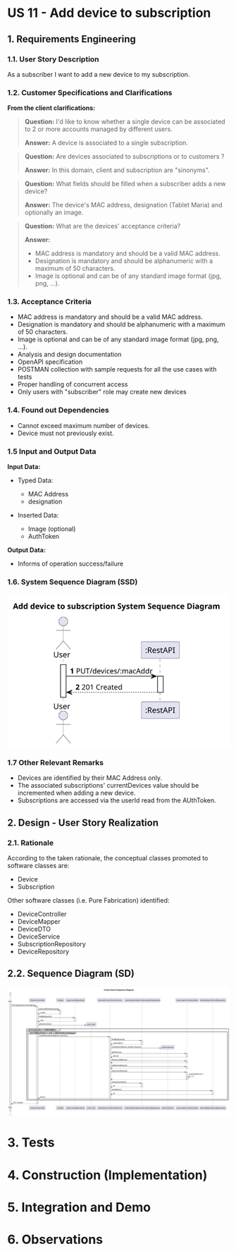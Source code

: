 # US 11 - Add device to subscription

## 1. Requirements Engineering

### 1.1. User Story Description

As a subscriber I want to add a new device to my subscription.

### 1.2. Customer Specifications and Clarifications 

**From the client clarifications:**
> **Question:**
> I'd like to know whether a single device can be associated to 2 or more accounts managed by different users.
>
> **Answer:** 
> A device is associated to a single subscription.

> **Question:**
> Are devices associated to subscriptions or to customers ?
>
> **Answer:**
> In this domain, client and subscription are "sinonyms".

> **Question:**
> What fields should be filled when a subscriber adds a new device?
>
> **Answer:**
> The device's MAC address, designation (Tablet Maria) and optionally an image.

> **Question:**
> What are the devices' acceptance criteria?
>
> **Answer:**
> * MAC address is mandatory and should be a valid MAC address.
> * Designation is mandatory and should be alphanumeric with a maximum of 50 characters.
> * Image is optional and can be of any standard image format (jpg, png, ...).

### 1.3. Acceptance Criteria

* MAC address is mandatory and should be a valid MAC address.
* Designation is mandatory and should be alphanumeric with a maximum of 50 characters.
* Image is optional and can be of any standard image format (jpg, png, ...).
* Analysis and design documentation
* OpenAPI specification
* POSTMAN collection with sample requests for all the use cases with tests
* Proper handling of concurrent access
* Only users with "subscriber" role may create new devices

### 1.4. Found out Dependencies

* Cannot exceed maximum number of devices.
* Device must not previously exist.

### 1.5 Input and Output Data

**Input Data:**
* Typed Data:
    * MAC Address
    * designation
  
* Inserted Data:
    * Image (optional)
    * AuthToken

**Output Data:**
* Informs of operation success/failure

### 1.6. System Sequence Diagram (SSD)

![US11-SSD](US11-SSD.svg)


### 1.7 Other Relevant Remarks

* Devices are identified by their MAC Address only. 
* The associated subscriptions' currentDevices value should be incremented when adding a new device.
* Subscriptions are accessed via the userId read from the AUthToken.

## 2. Design - User Story Realization 

### 2.1. Rationale

According to the taken rationale, the conceptual classes promoted to software classes are: 

 * Device
 * Subscription

Other software classes (i.e. Pure Fabrication) identified: 
 * DeviceController  
 * DeviceMapper
 * DeviceDTO
 * DeviceService
 * SubscriptionRepository
 * DeviceRepository


## 2.2. Sequence Diagram (SD)

![US11-SD](US11-SD.svg)

# 3. Tests 



# 4. Construction (Implementation)


# 5. Integration and Demo 


# 6. Observations






